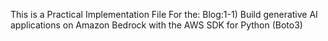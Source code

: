 This is a Practical Implementation File For the:
Blog:1-1) Build generative AI applications on Amazon Bedrock with the AWS SDK for Python (Boto3)
